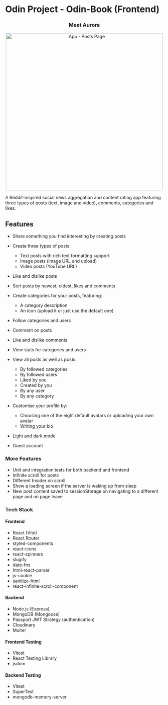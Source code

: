 # Odin Project - Odin-Book (Frontend)

<h3 align="center">Meet Aurora</h3>

<p align="center">
  <img src="https://res.cloudinary.com/dvhkp9wc6/image/upload/v1721036301/odin_book/phyuajtrnec3hlzlklos.png" height="500" title="App - Posts Page">
</p>

A Reddit-inspired social news aggregation and content rating app featuring three types of posts (text, image and video), comments, categories and likes.

## Features

- Share something you find interesting by creating posts
- Create three types of posts:

  - Text posts with rich text formatting support
  - Image posts (image URL and upload)
  - Video posts (YouTube URL)

- Like and dislike posts
- Sort posts by newest, oldest, likes and comments
- Create categories for your posts, featuring:

  - A category description
  - An icon (upload it or just use the default one)

- Follow categories and users
- Comment on posts
- Like and dislike comments
- View stats for categories and users
- View all posts as well as posts:

  - By followed categories
  - By followed users
  - Liked by you
  - Created by you
  - By any user
  - By any category

- Customise your profile by:

  - Choosing one of the eight default avatars or uploading your own avatar
  - Writing your bio

- Light and dark mode
- Guest account

### More Features

- Unit and integration tests for both backend and frontend
- Infinite scroll for posts
- Different header on scroll
- Show a loading screen if the server is waking up from sleep
- New post content saved to sessionStorage on navigating to a different page and on page leave

### Tech Stack

#### Frontend

- React (Vite)
- React Router
- styled-components
- react-icons
- react-spinners
- slugify
- date-fns
- html-react-parser
- js-cookie
- sanitize-html
- react-infinite-scroll-component

#### Backend

- Node.js (Express)
- MongoDB (Mongoose)
- Passport JWT Strategy (authentication)
- Cloudinary
- Multer

#### Frontend Testing

- Vitest
- React Testing Library
- jsdom

#### Backend Testing

- Vitest
- SuperTest
- mongodb-memory-server
